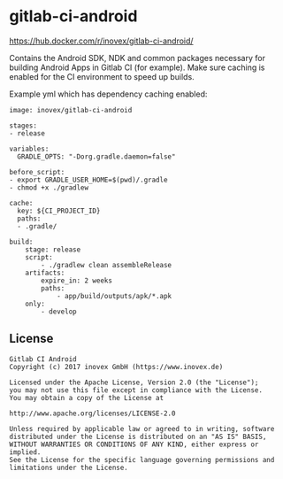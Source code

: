 # gitlab-ci-android

https://hub.docker.com/r/inovex/gitlab-ci-android/

Contains the Android SDK, NDK and common packages necessary for building Android Apps in Gitlab CI (for example).
Make sure caching is enabled for the CI environment to speed up builds.

Example yml which has dependency caching enabled:

```
image: inovex/gitlab-ci-android

stages:
- release

variables:
  GRADLE_OPTS: "-Dorg.gradle.daemon=false"

before_script:
- export GRADLE_USER_HOME=$(pwd)/.gradle
- chmod +x ./gradlew

cache:
  key: ${CI_PROJECT_ID}
  paths:
  - .gradle/

build:
    stage: release
    script:
        - ./gradlew clean assembleRelease
    artifacts:
        expire_in: 2 weeks
        paths:
            - app/build/outputs/apk/*.apk
    only:
        - develop
```

## License

```
Gitlab CI Android
Copyright (c) 2017 inovex GmbH (https://www.inovex.de)

Licensed under the Apache License, Version 2.0 (the "License");
you may not use this file except in compliance with the License.
You may obtain a copy of the License at

http://www.apache.org/licenses/LICENSE-2.0

Unless required by applicable law or agreed to in writing, software
distributed under the License is distributed on an "AS IS" BASIS,
WITHOUT WARRANTIES OR CONDITIONS OF ANY KIND, either express or implied.
See the License for the specific language governing permissions and
limitations under the License.
```
